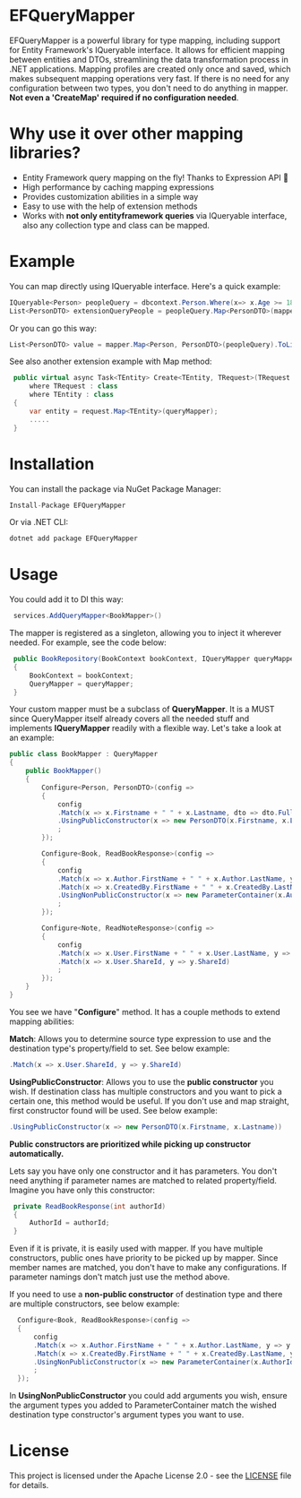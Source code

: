 # EFQueryMapper

EFQueryMapper is a powerful library for type mapping, including support for Entity Framework's IQueryable interface. It allows for efficient mapping between entities and DTOs, streamlining the data transformation process in .NET applications. Mapping profiles are created only once and saved, which makes subsequent mapping operations very fast. If there is no need for any configuration between two types, you don't need to do anything in mapper. **Not even a 'CreateMap' required if no configuration needed**.

# Why use it over other mapping libraries?
- Entity Framework query mapping on the fly! Thanks to Expression API 🥂
- High performance by caching mapping expressions
- Provides customization abilities in a simple way
- Easy to use with the help of extension methods
- Works with **not only entityframework queries** via IQueryable interface, also any collection type and class can be mapped.

# Example
You can map directly using IQueryable interface. Here's a quick example:
```csharp
IQueryable<Person> peopleQuery = dbcontext.Person.Where(x=> x.Age >= 18);
List<PersonDTO> extensionQueryPeople = peopleQuery.Map<PersonDTO>(mapper).ToList();
```
Or you can go this way:
```csharp
List<PersonDTO> value = mapper.Map<Person, PersonDTO>(peopleQuery).ToList();
```

See also another extension example with Map method:
```csharp
 public virtual async Task<TEntity> Create<TEntity, TRequest>(TRequest request, bool save = true)
     where TRequest : class
     where TEntity : class
 {
     var entity = request.Map<TEntity>(queryMapper);
     .....
 }
```

# Installation

You can install the package via NuGet Package Manager:

```csharp
Install-Package EFQueryMapper
```
Or via .NET CLI:
```csharp
dotnet add package EFQueryMapper
```

# Usage

You could add it to DI this way:
```csharp
 services.AddQueryMapper<BookMapper>()
```

The mapper is registered as a singleton, allowing you to inject it wherever needed. For example, see the code below:
```csharp
 public BookRepository(BookContext bookContext, IQueryMapper queryMapper)
 {
     BookContext = bookContext;
     QueryMapper = queryMapper;
 }
```

Your custom mapper must be a subclass of **QueryMapper**. It is a MUST since QueryMapper itself already covers all the needed stuff and implements **IQueryMapper** readily with a flexible way. Let's take a look at an example:
```csharp
public class BookMapper : QueryMapper
{
    public BookMapper()
    {
        Configure<Person, PersonDTO>(config =>
        {
            config
            .Match(x => x.Firstname + " " + x.Lastname, dto => dto.Fullname)
            .UsingPublicConstructor(x => new PersonDTO(x.Firstname, x.Lastname))
            ;
        });

        Configure<Book, ReadBookResponse>(config =>
        {
            config
            .Match(x => x.Author.FirstName + " " + x.Author.LastName, y => y.AuthorName)
            .Match(x => x.CreatedBy.FirstName + " " + x.CreatedBy.LastName, y => y.CreatedByName)
            .UsingNonPublicConstructor(x => new ParameterContainer(x.AuthorId))
            ;
        });

        Configure<Note, ReadNoteResponse>(config =>
        {
            config
            .Match(x => x.User.FirstName + " " + x.User.LastName, y => y.UserName)
            .Match(x => x.User.ShareId, y => y.ShareId)
            ;
        });
    }
}
```
You see we have "**Configure**" method. It has a couple methods to extend mapping abilities:  

**Match**: Allows you to determine source type expression to use and the destination type's property/field to set. See below example:
```csharp
.Match(x => x.User.ShareId, y => y.ShareId)
```

**UsingPublicConstructor**: Allows you to use the **public constructor** you wish. If destination class has multiple constructors and you want to pick a certain one, this method would be useful. If you don't use and map straight, first constructor found will be used. See below example:

```csharp
.UsingPublicConstructor(x => new PersonDTO(x.Firstname, x.Lastname))
```

**Public constructors are prioritized while picking up constructor automatically.**

Lets say you have only one constructor and it has parameters. You don't need anything if parameter names are matched to related property/field. Imagine you have only this constructor:
```csharp
 private ReadBookResponse(int authorId)
 {
     AuthorId = authorId;
 }
```
Even if it is private, it is easily used with mapper. If you have multiple constructors, public ones have priority to be picked up by mapper. Since member names are matched, you don't have to make any configurations. If parameter namings don't match just use the method above.

If you need to use a **non-public constructor** of destination type and there are multiple constructors, see below example:
```csharp
  Configure<Book, ReadBookResponse>(config =>
  {
      config
      .Match(x => x.Author.FirstName + " " + x.Author.LastName, y => y.AuthorName)
      .Match(x => x.CreatedBy.FirstName + " " + x.CreatedBy.LastName, y => y.CreatedByName)
      .UsingNonPublicConstructor(x => new ParameterContainer(x.AuthorId))
      ;
  });
```
In **UsingNonPublicConstructor** you could add arguments you wish, ensure the argument types you added to ParameterContainer match the wished destination type constructor's argument types you want to use.  


# License

This project is licensed under the Apache License 2.0 - see the [LICENSE](./LICENSE.txt) file for details.



